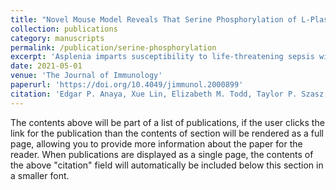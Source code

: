 ```yaml
---
title: "Novel Mouse Model Reveals That Serine Phosphorylation of L-Plastin Is Essential for Effective Splenic Clearance of Pneumococcus"
collection: publications
category: manuscripts
permalink: /publication/serine-phosphorylation
excerpt: 'Asplenia imparts susceptibility to life-threatening sepsis with encapsulated bacteria, such as the pneumococcus. However, the cellular components within the splenic environment that guard against pneumococcal bacteremia have not been defined. The actin-bundling protein L-plastin (LPL) is essential for the generation of marginal zone B cells and for anti-pneumococcal host defense, as revealed by a mouse model of genetic LPL deficiency. In independent studies, serine phosphorylation of LPL at residue 5 (S5) has been described as a key “switch” in regulating LPL actin binding and subsequent cell motility, although much of the data are correlative. To test the importance of S5 phosphorylation in LPL function, and to specifically assess the requirement of LPL S5 phosphorylation in anti-pneumococcal host defense, we generated the “S5A” mouse, expressing endogenous LPL bearing a serine-to-alanine mutation at this position. S5A mice were bred to homozygosity, and LPL was expressed at levels equivalent to wild-type, but S5 phosphorylation was absent. S5A mice exhibited specific impairment in clearance of pneumococci following i.v. challenge, with 10-fold-higher bacterial bloodstream burden 24 h after challenge compared with wild-type or fully LPL-deficient animals. Defective bloodstream clearance correlated with diminished population of marginal zone macrophages and with reduced phagocytic capacity of multiple innate immune cells. Development and function of other tested leukocyte lineages, such as T and B cell motility and activation, were normal in S5A mice. The S5A mouse thus provides a novel system in which to elucidate the precise molecular control of critical immune cell functions in specific host–pathogen defense interactions.'
date: 2021-05-01
venue: 'The Journal of Immunology'
paperurl: 'https://doi.org/10.4049/jimmunol.2000899'
citation: 'Edgar P. Anaya, Xue Lin, Elizabeth M. Todd, Taylor P. Szasz, S. Celeste Morley; Novel Mouse Model Reveals That Serine Phosphorylation of L-Plastin Is Essential for Effective Splenic Clearance of Pneumococcus. J Immunol 1 May 2021; 206 (9): 2135–2145. https://doi.org/10.4049/jimmunol.2000899'
---
```


The contents above will be part of a list of publications, if the user clicks the link for the publication than the contents of section will be rendered as a full page, allowing you to provide more information about the paper for the reader. When publications are displayed as a single page, the contents of the above "citation" field will automatically be included below this section in a smaller font.
